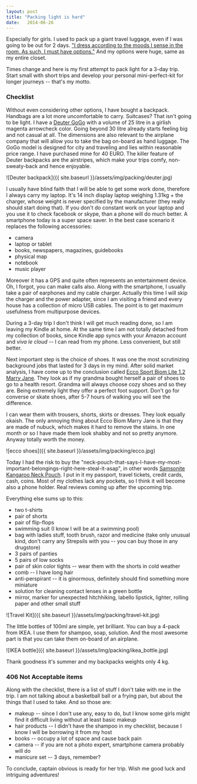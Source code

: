 ```yaml
---
layout: post
title: "Packing light is hard"
date:   2014-06-26
---
```


Especially for girls. I used to pack up a giant travel luggage, even if I was going to be out for 2 days. ["I dress according to the moods I sense in the room. As such, I must have options."](http://www.imdb.com/title/tt3388032/?ref_=ttep_ep7) And my options were huge, same as my entire closet.

Times change and here is my first attempt to pack light for a 3-day trip. Start small with short trips and develop your personal mini-perfect-kit for longer journeys -- that's my motto.

### Checklist

Without even considering other options, I have bought a backpack. Handbags are a lot more uncomfortable to carry. Suitcases? That isn't going to be light. I have a [Deuter GoGo](http://www.deuter.com/de/en/city/gogo-80146-74.html) with a volume of 25 litre in a girlish magenta arrowcheck color. Going beyond 30 litre already starts feeling big and not casual at all. The dimensions are also relevant to the airplane company that will allow you to take the bag on-board as hand luggage. The GoGo model is designed for city and traveling and lies within reasonable price range. I have purchased mine for 40 EURO. The killer feature of Deuter backpacks are the airstripes, which make your trips comfy, non-sweaty-back and hence enjoyable.

![Deuter backpack]({{ site.baseurl }}/assets/img/packing/deuter.jpg)

I usually have blind faith that I will be able to get some work done, therefore I always carry my laptop. It's 14 inch display laptop weighing 1.31kg + the charger, whose weight is never specified by the manufacturer (they really should start doing that). If you don't do constant work on your laptop and you use it to check facebook or skype, than a phone will do much better. A smartphone today is a super space saver. In the best case scenario it replaces the following accessories:

* camera
* laptop or tablet
* books, newspapers, magazines, guidebooks
* physical map
* notebook
* music player

Moreover it has a GPS and quite often represents an entertainment device. Oh, I forgot, you can make calls also. Along with the smartphone, I usually take a pair of earphones and my cable charger. Actually this time I will skip the charger and the power adapter, since I am visiting a friend and every house has a collection of micro USB cables. The point is to get maximum usefulness from multipurpose devices. 

During a 3-day trip I don't think I will get much reading done, so I am leaving my Kindle at home. At the same time I am not totally detached from my collection of books, since Kindle app syncs with your Amazon account and *viva le cloud* -- I can read from my phone. Less convenient, but still better.

Next important step is the choice of shoes. It was one the most scrutinizing background jobs that lasted for 3 days in my mind. After solid market analysis, I have come up to the conclusion called [Ecco Sport Biom Lite 1.2 Marry Jane](http://ca.shop.ecco.com/en_CA/802143.html). They look as if my grandma bought herself a pair of shoes to go to a health resort. Grandma will always choose cozy shoes and so they are. Being extremely light they offer a perfect foot support. Don't go for converse or skate shoes, after 5-7 hours of walking you will see the difference.

I can wear them with trousers, shorts, skirts or dresses. They look equally okaish. The only annoying thing about Ecco Biom Marry Jane is that they are made of nubuck, which makes it hard to remove the stains. In one month or so I have made them look shabby and not so pretty anymore. Anyway totally worth the money.

![ecco shoes]({{ site.baseurl }}/assets/img/packing/ecco.jpg)

Today I had the risk to buy the "neck-pouch-that-says-I-have-my-most-important-belongings-right-here-steal-it-asap", in other words [Samsonite Kangaroo Neck Pouch](http://www.amazon.co.uk/Samsonite-Kangaroo-Neck-Pouch-Graphite/dp/B005VQCSAS). I put in it my passport, travel tickets, credit cards, cash, coins. Most of my clothes lack any pockets, so I think it will become also a phone holder. Real reviews coming up after the upcoming trip.

Everything else sums up to this:

* two t-shirts
* pair of shorts
* pair of flip-flops
* swimming suit (I know I will be at a swimming pool)
* bag with ladies stuff, tooth brush, razor and medicine (take only unusual kind, don't carry any Strepsils with you -- you can buy those in any drugstore)
* 3 pairs of panties
* 5 pairs of low socks
* pair of skin color tights -- wear them with the shorts in cold weather
* comb -- I have long hair
* anti-perspirant -- it is ginormous, definitely should find something more miniature
* solution for cleaning contact lenses in a green bottle
* mirror, marker for unexpected hitchhiking, labello lipstick, lighter, rolling paper and other small stuff

![Travel Kit]({{ site.baseurl }}/assets/img/packing/travel-kit.jpg)

The little bottles of 100ml are simple, yet brilliant. You can buy a 4-pack from IKEA. I use them for shampoo, soap, solution. And the most awesome part is that you can take them on-board of an airplane. 

![IKEA bottle]({{ site.baseurl }}/assets/img/packing/ikea_bottle.jpg)

Thank goodness it's summer and my backpacks weights only 4 kg.

### 406 Not Acceptable items

Along with the checklist, there is a list of stuff I don't take with me in the trip. I am not talking about a basketball ball or a frying pan, but about the things that I used to take. And so those are:

* makeup -- since I don't use any, easy to do, but I know some girls might find it difficult living without at least basic makeup
* hair products -- I didn't have the shampoo in my checklist, because I know I will be borrowing it from my host
* books -- occupy a lot of space and cause back pain
* camera -- if you are not a photo expert, smartphone camera probably will do
* manicure set -- 3 days, remember?

To conclude, captain obvious is ready for her trip. Wish me good luck and intriguing adventures!
